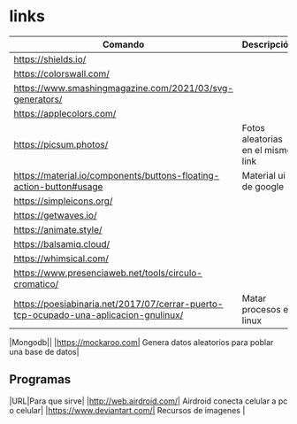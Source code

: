 # links

| Comando | Descripción |
|---------|-------------|
| https://shields.io/ | |
| https://colorswall.com/ ||
| https://www.smashingmagazine.com/2021/03/svg-generators/ ||
| https://applecolors.com/||
| https://picsum.photos/ | Fotos aleatorias en el mismo link |
| https://material.io/components/buttons-floating-action-button#usage | Material ui de google |
| https://simpleicons.org/ ||
| https://getwaves.io/ ||
| https://animate.style/ ||
| https://balsamiq.cloud/ ||
| https://whimsical.com/ ||
|https://www.presenciaweb.net/tools/circulo-cromatico/||
|https://poesiabinaria.net/2017/07/cerrar-puerto-tcp-ocupado-una-aplicacion-gnulinux/| Matar procesos en linux|

|Mongodb||
|https://mockaroo.com|  Genera datos aleatorios para poblar una base de datos|

## Programas
|URL|Para que sirve|
|http://web.airdroid.com/| Airdroid conecta celular a pc o celular|
|https://www.deviantart.com/| Recursos de imagenes |


## 